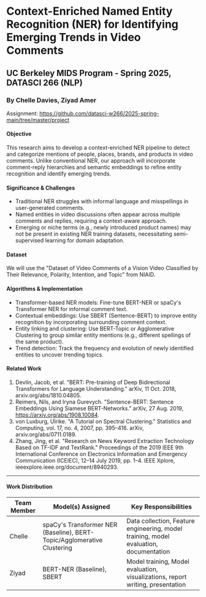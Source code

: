 # Context-Enriched Named Entity Recognition (NER) for Identifying Emerging Trends in Video Comments
## UC Berkeley MIDS Program - Spring 2025, DATASCI 266 (NLP)
### By Chelle Davies, Ziyad Amer

Assignment: https://github.com/datasci-w266/2025-spring-main/tree/master/project

#### Objective
This research aims to develop a context-enriched NER pipeline to detect and categorize mentions of people, places, brands, and products in video comments. Unlike conventional NER, our approach will incorporate comment-reply hierarchies and semantic embeddings to refine entity recognition and identify emerging trends.

#### Significance & Challenges
- Traditional NER struggles with informal language and misspellings in user-generated comments.
- Named entities in video discussions often appear across multiple comments and replies, requiring a context-aware approach.
- Emerging or niche terms (e.g., newly introduced product names) may not be present in existing NER training datasets, necessitating semi-supervised learning for domain adaptation.

#### Dataset
We will use the "Dataset of Video Comments of a Vision Video Classified by Their Relevance, Polarity, Intention, and Topic" from NIAID.

#### Algorithms & Implementation
- Transformer-based NER models: Fine-tune BERT-NER or spaCy's Transformer NER for informal comment text.
- Contextual embeddings: Use SBERT (Sentence-BERT) to improve entity recognition by incorporating surrounding comment context.
- Entity linking and clustering: Use BERT-Topic or Agglomerative Clustering to group similar entity mentions (e.g., different spellings of the same product).
- Trend detection: Track the frequency and evolution of newly identified entities to uncover trending topics.

#### Related Work
1. Devlin, Jacob, et al. "BERT: Pre-training of Deep Bidirectional Transformers for Language Understanding." arXiv, 11 Oct. 2018, arxiv.org/abs/1810.04805.
2. Reimers, Nils, and Iryna Gurevych. "Sentence-BERT: Sentence Embeddings Using Siamese BERT-Networks." arXiv, 27 Aug. 2019, https://arxiv.org/abs/1908.10084.
3. von Luxburg, Ulrike. "A Tutorial on Spectral Clustering." Statistics and Computing, vol. 17, no. 4, 2007, pp. 395–416. arXiv, arxiv.org/abs/0711.0189.
4. Zhang, Jing, et al. "Research on News Keyword Extraction Technology Based on TF-IDF and TextRank." Proceedings of the 2019 IEEE 9th International Conference on Electronics Information and Emergency Communication (ICEIEC), 12–14 July 2019, pp. 1–4. IEEE Xplore, ieeexplore.ieee.org/document/8940293.

---

#### Work Distribution

| Team Member | Model(s) Assigned       | Key Responsibilities                                  |
|-------------|-------------------------|-------------------------------------------------------|
| Chelle      | spaCy's Transformer NER (Baseline), BERT-Topic/Agglomerative Clustering    | Data collection, Feature engineering, model training, model evaluation, documentation  |
| Ziyad       | BERT-NER (Baseline), SBERT          | Model training, Model evaluation, visualizations, report writing, presentation |

